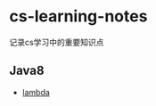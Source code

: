 # cs-learning-notes
记录cs学习中的重要知识点
 
  ## Java8

- [lambda](https://github.com/CyC2018/CS-Notes/blob/master/notes/剑指%20Offer%20题解%20-%20目录.md)
